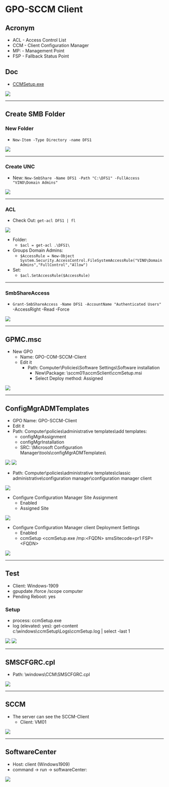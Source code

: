 # GPO-SCCM Client

## Acronym
* ACL - Access Control List
* CCM - Client Configuration Manager
* MP:<Server> - Management Point
* FSP - Fallback Status Point
  
## Doc
* [CCMSetup.exe](https://docs.microsoft.com/en-us/mem/configmgr/core/clients/deploy/about-client-installation-properties)

[<img src="https://i.imgur.com/4j3j72Y.png">](https://i.imgur.com/4j3j72Y.png)

---

## Create SMB Folder

### New Folder
* `New-Item -Type Directory -name DFS1`

[<img src="https://i.imgur.com/fIkmKQ6.png">](https://i.imgur.com/fIkmKQ6.png)

---

### Create UNC
* New: `New-SmbShare -Name DFS1 -Path "C:\DFS1" -FullAccess "VINO\Domain Admins"`

[<img src="https://i.imgur.com/ZCosTe5.png">](https://i.imgur.com/ZCosTe5.png)

---

### ACL
* Check Out: `get-acl DFS1 | fl`

[<img src="https://i.imgur.com/SwVx6RB.png">](https://i.imgur.com/SwVx6RB.png)

* Folder:
  * `$acl = get-acl .\DFS1\`
* Groups Domain Admins:
  * `$AccessRule = New-Object System.Security.AccessControl.FileSystemAccessRule("VINO\Domain Admins","FullControl","Allow")`
* Set:
  * `$acl.SetAccessRule($AccessRule)`

---

### SmbShareAccess
* `Grant-SmbShareAccess -Name DFS1 -AccountName "Authenticated Users"` -AccessRight -Read -Force

[<img src="https://i.imgur.com/G0UuYfP.png">](https://i.imgur.com/G0UuYfP.png)

---

## GPMC.msc
* New GPO
  * Name: GPO-COM-SCCM-Client
  * Edit it
    * Path: Computer\Policies\Software Settings\Software installation
      * New\Package: \\sccm01\sccmSclient\ccmSetup.msi
      * Select Deploy method: Assigned
    
[<img src="https://i.imgur.com/H7QvkGY.png">](https://i.imgur.com/H7QvkGY.png)

---

## ConfigMgrADMTemplates
* GPO Name: GPO-SCCM-Client
* Edit it
* Path: Computer\policies\administrative templates\add templates:
  * configMgrAssignment
  * configMgrInstallation
  * SRC: \Microsoft Configuration Manager\tools\configMgrADMTemplates\

[<img src="https://i.imgur.com/sMuf1gn.png">](https://i.imgur.com/sMuf1gn.png)
[<img src="https://i.imgur.com/ThE9WS7.png">](https://i.imgur.com/ThE9WS7.png)

* Path: Computer\policies\administrative templates\classic administrative\configuration manager\configuration manager client

[<img src="https://i.imgur.com/JicYJ4a.png">](https://i.imgur.com/JicYJ4a.png)

* Configure Configuration  Manager Site Assignment
  * Enabled
  * Assigned Site <CodeSite>

[<img src="https://i.imgur.com/if1mhhl.png">](https://i.imgur.com/if1mhhl.png)

* Configure Configuration Manager client Deployment Settings
  * Enabled
  * ccmSetup <ccmSetup.exe /mp:\<FQDN\> smsSitecode=pr1 FSP=\<FQDN\>


[<img src="https://i.imgur.com/yfNkDzP.png">](https://i.imgur.com/yfNkDzP.png)

---

## Test
* Client: Windows-1909
* gpupdate /force /scope computer
* Pending Reboot: yes

### Setup 
* process: ccmSetup.exe
* log (elevated: yes): get-content c:\windows\ccmSetup\Logs\ccmSetup.log | select -last 1

[<img src="https://i.imgur.com/oCZ67Wd.png">](https://i.imgur.com/oCZ67Wd.png)
[<img src="https://i.imgur.com/7RFflPa.png">](https://i.imgur.com/7RFflPa.png)

---

## SMSCFGRC.cpl
* Path: \windows\CCM\SMSCFGRC.cpl

[<img src="https://i.imgur.com/6hBd8AL.png">](https://i.imgur.com/6hBd8AL.png)

---

## SCCM
* The server can see the SCCM-Client
  * Client: VM01
  
[<img src="https://i.imgur.com/s6KpRe2.png">](https://i.imgur.com/s6KpRe2.png)

---

## SoftwareCenter
* Host: client (Windows1909)
* command -> run -> softwareCenter:

[<img src="https://i.imgur.com/M52Jy4l.png">](https://i.imgur.com/M52Jy4l.png)

